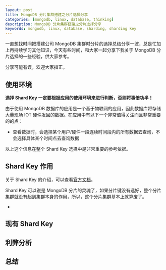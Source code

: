```yaml
---
layout: post
title: MongoDB 分片集群搭建之分片选择分享
categories: [mongodb, linux, database, thinking]
description: MongoDB 分片集群搭建之分片选择分享
keywords: mongodb, linux, database, sharding, sharding key
---
```



一直想找时间把搭建公司 MongoDB 集群时分片的选择总结分享一波，总是忙加上再持续学习其他知识，今天有些时间，和大家一起分享下我关于 MongoDB 分片选择的一些经验，供大家参考。

分享可能有误，欢迎大家指正。

## 使用环境

**选择 Shard Key 一定要根据应用的使用环境来进行判断，否则将事倍功半！**

由于使用 MongoDB 数据库的应用是一个基于物联网的应用，因此数据库将存储大量现场 IOT 硬件发回的数据。在应用中有以下一个非常值得关注而且非常重要的的点：

* 查看数据时，会选择某个用户/硬件一段连续时间段内的所有数据去查询，不会选择具体某个时间点去查询数据

以上这个信息在整个 Shard Key 选择中是非常重要的参考依据。


## Shard Key 作用

关于 Shard Key 的介绍，可以查看[官方文档](https://docs.mongodb.com/manual/core/sharding-shard-key/)。

Shard Key 可以说是 MongoDB 分片的灵魂了，如果分片键没有选好，整个分片集群就没有起到集群本身的作用，所以，这个分片集群基本上就算废了。

* 


## 现有 Shard Key



## 利弊分析

## 总结

